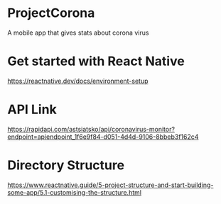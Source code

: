 # ProjectCorona
A mobile app that gives stats about corona virus

# Get started with React Native
https://reactnative.dev/docs/environment-setup

# API Link
https://rapidapi.com/astsiatsko/api/coronavirus-monitor?endpoint=apiendpoint_1f6e9f84-d051-4d4d-9106-8bbeb3f162c4

# Directory Structure
https://www.reactnative.guide/5-project-structure-and-start-building-some-app/5.1-customising-the-structure.html
